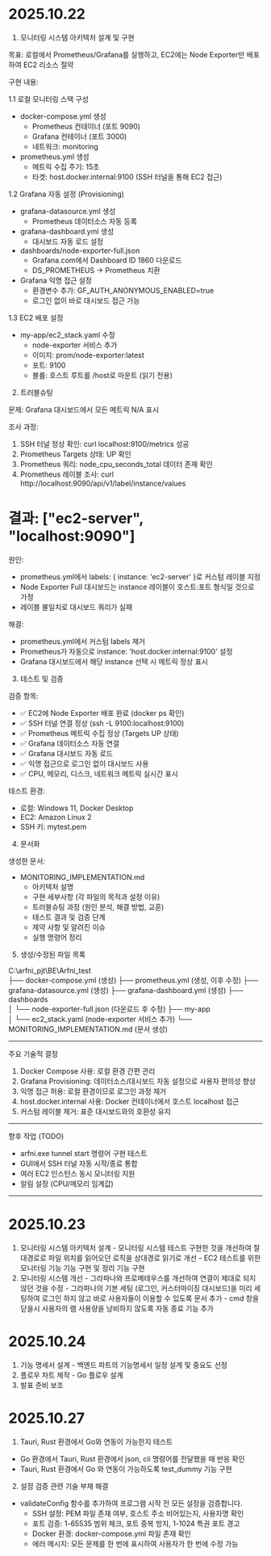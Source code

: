 # 2025.10.22
  1. 모니터링 시스템 아키텍처 설계 및 구현

  목표: 로컬에서 Prometheus/Grafana를 실행하고, EC2에는 Node Exporter만 배포하여 EC2 리소스 절약

  구현 내용:

  1.1 로컬 모니터링 스택 구성

  - docker-compose.yml 생성
    - Prometheus 컨테이너 (포트 9090)
    - Grafana 컨테이너 (포트 3000)
    - 네트워크: monitoring
  - prometheus.yml 생성
    - 메트릭 수집 주기: 15초
    - 타겟: host.docker.internal:9100 (SSH 터널을 통해 EC2 접근)

  1.2 Grafana 자동 설정 (Provisioning)

  - grafana-datasource.yml 생성
    - Prometheus 데이터소스 자동 등록
  - grafana-dashboard.yml 생성
    - 대시보드 자동 로드 설정
  - dashboards/node-exporter-full.json
    - Grafana.com에서 Dashboard ID 1860 다운로드
    - DS_PROMETHEUS → Prometheus 치환
  - Grafana 익명 접근 설정
    - 환경변수 추가: GF_AUTH_ANONYMOUS_ENABLED=true
    - 로그인 없이 바로 대시보드 접근 가능

  1.3 EC2 배포 설정

  - my-app/ec2_stack.yaml 수정
    - node-exporter 서비스 추가
    - 이미지: prom/node-exporter:latest
    - 포트: 9100
    - 볼륨: 호스트 루트를 /host로 마운트 (읽기 전용)

  2. 트러블슈팅

  문제: Grafana 대시보드에서 모든 메트릭 N/A 표시

  조사 과정:
  1. SSH 터널 정상 확인: curl localhost:9100/metrics 성공
  2. Prometheus Targets 상태: UP 확인
  3. Prometheus 쿼리: node_cpu_seconds_total 데이터 존재 확인
  4. Prometheus 레이블 조사:
  curl http://localhost:9090/api/v1/label/instance/values
  # 결과: ["ec2-server", "localhost:9090"]

  원인:
  - prometheus.yml에서 labels: { instance: 'ec2-server' }로 커스텀 레이블 지정
  - Node Exporter Full 대시보드는 instance 레이블이 호스트:포트 형식일 것으로 가정
  - 레이블 불일치로 대시보드 쿼리가 실패

  해결:
  - prometheus.yml에서 커스텀 labels 제거
  - Prometheus가 자동으로 instance: 'host.docker.internal:9100' 설정
  - Grafana 대시보드에서 해당 instance 선택 시 메트릭 정상 표시

  3. 테스트 및 검증

  검증 항목:
  - ✅ EC2에 Node Exporter 배포 완료 (docker ps 확인)
  - ✅ SSH 터널 연결 정상 (ssh -L 9100:localhost:9100)
  - ✅ Prometheus 메트릭 수집 정상 (Targets UP 상태)
  - ✅ Grafana 데이터소스 자동 연결
  - ✅ Grafana 대시보드 자동 로드
  - ✅ 익명 접근으로 로그인 없이 대시보드 사용
  - ✅ CPU, 메모리, 디스크, 네트워크 메트릭 실시간 표시

  테스트 환경:
  - 로컬: Windows 11, Docker Desktop
  - EC2: Amazon Linux 2
  - SSH 키: mytest.pem

  4. 문서화

  생성한 문서:
  - MONITORING_IMPLEMENTATION.md
    - 아키텍처 설명
    - 구현 세부사항 (각 파일의 목적과 설정 이유)
    - 트러블슈팅 과정 (원인 분석, 해결 방법, 교훈)
    - 테스트 결과 및 검증 단계
    - 제약 사항 및 알려진 이슈
    - 실행 명령어 정리

  5. 생성/수정된 파일 목록

  C:\arfni_pjt\BE\Arfni_test\
  ├── docker-compose.yml              (생성)
  ├── prometheus.yml                  (생성, 이후 수정)
  ├── grafana-datasource.yml          (생성)
  ├── grafana-dashboard.yml           (생성)
  ├── dashboards\
  │   └── node-exporter-full.json     (다운로드 후 수정)
  ├── my-app\
  │   └── ec2_stack.yaml              (node-exporter 서비스 추가)
  └── MONITORING_IMPLEMENTATION.md    (문서 생성)

  ---
  주요 기술적 결정

  1. Docker Compose 사용: 로컬 환경 간편 관리
  2. Grafana Provisioning: 데이터소스/대시보드 자동 설정으로 사용자 편의성 향상
  3. 익명 접근 허용: 로컬 환경이므로 로그인 과정 제거
  4. host.docker.internal 사용: Docker 컨테이너에서 호스트 localhost 접근
  5. 커스텀 레이블 제거: 표준 대시보드와의 호환성 유지

  ---
  향후 작업 (TODO)

  - arfni.exe tunnel start 명령어 구현 테스트
  - GUI에서 SSH 터널 자동 시작/종료 통합
  - 여러 EC2 인스턴스 동시 모니터링 지원
  - 알림 설정 (CPU/메모리 임계값)

  ---

  # 2025.10.23
   1. 모니터링 시스템 아키텍처 설계
    - 모니터링 시스템 테스트 구현한 것을 개선하여 절대경로로 파일 위치를 읽어오던 로직을 상대경로 읽기로 개선
    - EC2 테스트를 위한 모니터링 기능 기능 구현 및 정리 기능 구현
   2. 모니터링 시스템 개선
    - 그라파나와 프로메테우스를 개선하여 연결이 제대로 되지 않던 것을 수정
    - 그라파나의 기본 세팅 (로그인, 커스터마이징 대시보드)을 미리 세팅하여 로그인 하지 않고 바로 사용자들이 이용할 수 있도록 문서 추가
    - cmd 창을 닫을시 사용자의 램 사용량을 낭비하지 않도록 자동 종료 기능 추가
    
  # 2025.10.24
   1. 기능 명세서 설계
    - 백엔드 파트의 기능명세서 일정 설계 및 중요도 선정
   2. 플로우 차트 제작
    - Go 플로우 설계
   3. 발표 준비 보조

# 2025.10.27
  1. Tauri, Rust 환경에서 Go와 연동이 가능한지 테스트
   - Go 환경에서 Tauri, Rust 환경에서 json, cli 명령어를 전달했을 때 반응 확인
   - Tauri, Rust 환경에서 Go 와 연동이 가능하도록 test_dummy 기능 구현 
  2. 설정 검증 관련 기술 부채 해결 
   - validateConfig 함수를 추가하여 프로그램 시작 전 모든 설정을 검증합니다.
     - SSH 설정: PEM 파일 존재 여부, 호스트 주소 비어있는지, 사용자명 확인
     - 포트 검증: 1-65535 범위 체크, 포트 중복 방지, 1-1024 특권 포트 경고
     - Docker 환경: docker-compose.yml 파일 존재 확인
     - 에러 메시지: 모든 문제를 한 번에 표시하여 사용자가 한 번에 수정 가능
